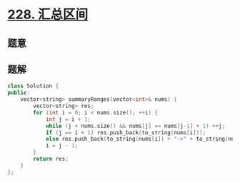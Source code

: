 #  [228. 汇总区间](https://leetcode-cn.com/problems/summary-ranges/)

## 题意



## 题解



```c++
class Solution {
public:
    vector<string> summaryRanges(vector<int>& nums) {
        vector<string> res;
        for (int i = 0; i < nums.size(); ++i) {
            int j = i + 1;
            while (j < nums.size() && nums[j] == nums[j-1] + 1) ++j;
            if (j == i + 1) res.push_back(to_string(nums[i]));
            else res.push_back(to_string(nums[i]) + "->" + to_string(nums[j - 1]));
            i = j - 1;
        }
        return res;
    }
};
```



```python3

```


